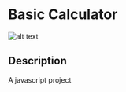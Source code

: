 # Basic Calculator
![alt text](http://sethjfreeman.xyz/git-hub-repo-images/basic-calculator.jpg)

## Description

A javascript project
